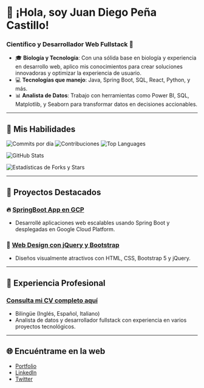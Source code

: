 # 👋 ¡Hola, soy Juan Diego Peña Castillo!

### Científico y Desarrollador Web Fullstack 🌱 

- 🎓 **Biología y Tecnología**: Con una sólida base en biología y experiencia en desarrollo web, aplico mis conocimientos para crear soluciones innovadoras y optimizar la experiencia de usuario.
- 💻 **Tecnologías que manejo**: Java, Spring Boot, SQL, React, Python, y más.
- 📊 **Analista de Datos**: Trabajo con herramientas como Power BI, SQL, Matplotlib, y Seaborn para transformar datos en decisiones accionables.

---

## 🚀 Mis Habilidades

![Commits por día](https://github-readme-streak-stats.herokuapp.com/?user=the-greenpanter&theme=highcontrast)
![Contribuciones](https://github-profile-summary-cards.vercel.app/api/cards/profile-details?username=the-greenpanter&theme=github_dark)
![Top Languages](https://github-readme-stats.vercel.app/api/top-langs/?username=the-greenpanter&layout=compact&theme=radical)

![GitHub Stats](https://github-readme-stats.vercel.app/api?username=the-greenpanter&show_icons=true&theme=radical)

![Estadísticas de Forks y Stars](https://github-readme-stats.vercel.app/api/top-langs/?username=the-greenpanter&langs_count=8&theme=highcontrast)

---

## 🌱 Proyectos Destacados

### 🔥 [SpringBoot App en GCP](https://github.com/the-greenpanter/Springboot-GCP-Appengine)
- Desarrollé aplicaciones web escalables usando Spring Boot y desplegadas en Google Cloud Platform.

### 🎨 [Web Design con jQuery y Bootstrap](https://github.com/the-greenpanter/Web-Design)
- Diseños visualmente atractivos con HTML, CSS, Bootstrap 5 y jQuery.

---

## 💼 Experiencia Profesional

### [Consulta mi CV completo aquí](https://thegreenpanter.infinityfreeapp.com/)

- Bilingüe (Inglés, Español, Italiano)
- Analista de datos y desarrollador fullstack con experiencia en varios proyectos tecnológicos.

---

## 🌐 Encuéntrame en la web

- [Portfolio](https://panterweb.netlify.app/)
- [LinkedIn](https://www.linkedin.com/in/juan-diego-pe%C3%B1a-castillo-3145391b3/)
- [Twitter](https://twitter.com/tu_usuario_twitter)
